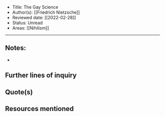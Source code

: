 
- Title:  The Gay Science
- Author(s): [[Friedrich Nietzsche]]
- Reviewed date:  [[2022-02-28]]
- Status: Unread
- Areas: [[Nihilism]]

---

## Notes:

-

## Further lines of inquiry

## Quote(s)

## Resources mentioned
